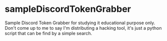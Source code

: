 # sampleDiscordTokenGrabber
Sample Discord Token Grabber for studying it educational purpose only. Don't come up to me to say I'm distributing a hacking tool, it's just a python script that can be find by a simple search.

